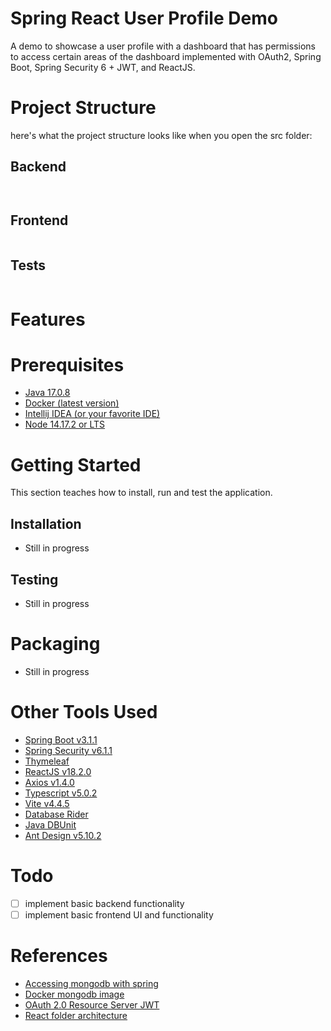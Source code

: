 # Spring React User Profile Demo

A demo to showcase a user profile with a dashboard that has permissions to access certain areas of the dashboard implemented with OAuth2, Spring Boot, Spring Security 6 + JWT, and ReactJS.

# Project Structure

here's what the project structure looks like when you open the src folder:
## Backend
```


```

## Frontend
```

```

## Tests
```

```

# Features


# Prerequisites
* [Java 17.0.8](https://www.oracle.com/java/technologies/javase/jdk17-archive-downloads.html)
* [Docker (latest version)](https://www.docker.com)
* [Intellij IDEA (or your favorite IDE)](https://www.jetbrains.com/toolbox-app/)
* [Node 14.17.2 or LTS](https://nodejs.org/en)

# Getting Started

This section teaches how to install, run and test the application.

## Installation

- Still in progress

## Testing

- Still in progress

# Packaging

- Still in progress

# Other Tools Used

* [Spring Boot v3.1.1](https://spring.io/projects/spring-boot)
* [Spring Security v6.1.1](https://spring.io/projects/spring-security)
* [Thymeleaf](https://www.thymeleaf.org)
* [ReactJS v18.2.0](https://reactjs.org/)
* [Axios v1.4.0](https://axios-http.com/docs/intro)
* [Typescript v5.0.2](https://www.typescriptlang.org)
* [Vite v4.4.5](https://vitejs.dev)
* [Database Rider](https://github.com/database-rider/database-rider)
* [Java DBUnit](https://www.baeldung.com/java-dbunit)
* [Ant Design v5.10.2]()

# Todo
- [ ] implement basic backend functionality
- [ ] implement basic frontend UI and functionality

# References

* [Accessing mongodb with spring](https://spring.io/guides/gs/accessing-data-mongodb/)
* [Docker mongodb image](https://hub.docker.com/_/mongo)
* [OAuth 2.0 Resource Server JWT](https://docs.spring.io/spring-security/reference/servlet/oauth2/resource-server/jwt.html)
* [React folder architecture](https://blog.webdevsimplified.com/2022-07/react-folder-structure/)
